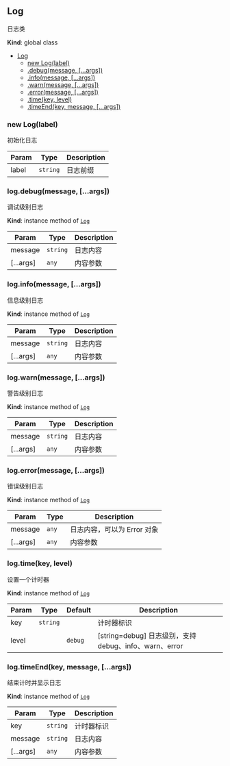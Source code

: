 <a name="Log"></a>

## Log
日志类

**Kind**: global class  

* [Log](#Log)
    * [new Log(label)](#new_Log_new)
    * [.debug(message, [...args])](#Log+debug)
    * [.info(message, [...args])](#Log+info)
    * [.warn(message, [...args])](#Log+warn)
    * [.error(message, [...args])](#Log+error)
    * [.time(key, level)](#Log+time)
    * [.timeEnd(key, message, [...args])](#Log+timeEnd)

<a name="new_Log_new"></a>

### new Log(label)
初始化日志


| Param | Type | Description |
| --- | --- | --- |
| label | <code>string</code> | 日志前缀 |

<a name="Log+debug"></a>

### log.debug(message, [...args])
调试级别日志

**Kind**: instance method of [<code>Log</code>](#Log)  

| Param | Type | Description |
| --- | --- | --- |
| message | <code>string</code> | 日志内容 |
| [...args] | <code>any</code> | 内容参数 |

<a name="Log+info"></a>

### log.info(message, [...args])
信息级别日志

**Kind**: instance method of [<code>Log</code>](#Log)  

| Param | Type | Description |
| --- | --- | --- |
| message | <code>string</code> | 日志内容 |
| [...args] | <code>any</code> | 内容参数 |

<a name="Log+warn"></a>

### log.warn(message, [...args])
警告级别日志

**Kind**: instance method of [<code>Log</code>](#Log)  

| Param | Type | Description |
| --- | --- | --- |
| message | <code>string</code> | 日志内容 |
| [...args] | <code>any</code> | 内容参数 |

<a name="Log+error"></a>

### log.error(message, [...args])
错误级别日志

**Kind**: instance method of [<code>Log</code>](#Log)  

| Param | Type | Description |
| --- | --- | --- |
| message | <code>any</code> | 日志内容，可以为 Error 对象 |
| [...args] | <code>any</code> | 内容参数 |

<a name="Log+time"></a>

### log.time(key, level)
设置一个计时器

**Kind**: instance method of [<code>Log</code>](#Log)  

| Param | Type | Default | Description |
| --- | --- | --- | --- |
| key | <code>string</code> |  | 计时器标识 |
| level |  | <code>debug</code> | [string=debug] 日志级别，支持 debug、info、warn、error |

<a name="Log+timeEnd"></a>

### log.timeEnd(key, message, [...args])
结束计时并显示日志

**Kind**: instance method of [<code>Log</code>](#Log)  

| Param | Type | Description |
| --- | --- | --- |
| key | <code>string</code> | 计时器标识 |
| message | <code>string</code> | 日志内容 |
| [...args] | <code>any</code> | 内容参数 |

